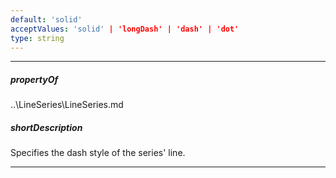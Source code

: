 ```yaml
---
default: 'solid'
acceptValues: 'solid' | 'longDash' | 'dash' | 'dot'
type: string
---
```

---
##### propertyOf
..\LineSeries\LineSeries.md

##### shortDescription
Specifies the dash style of the series' line.

---
